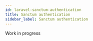 ```yaml
---
id: laravel-sanctum-authentication
title: Sanctum authentication
sidebar_label: Sanctum authentication
---
```


Work in progress